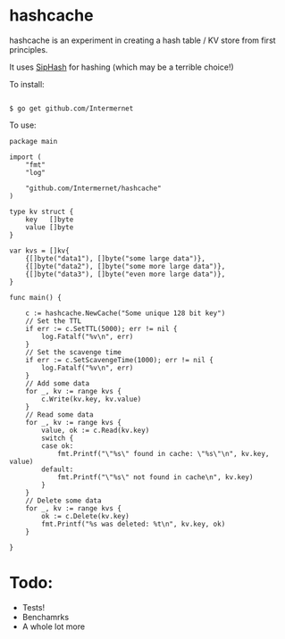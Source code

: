 # hashcache

hashcache is an experiment in creating a hash table / KV store from first principles.

It uses [SipHash](https://131002.net/siphash/) for hashing (which may be a terrible choice!)

To install:

```console

$ go get github.com/Intermernet
```

To use:

```console
package main

import (
	"fmt"
	"log"

	"github.com/Intermernet/hashcache"
)

type kv struct {
	key   []byte
	value []byte
}

var kvs = []kv{
	{[]byte("data1"), []byte("some large data")},
	{[]byte("data2"), []byte("some more large data")},
	{[]byte("data3"), []byte("even more large data")},
}

func main() {

	c := hashcache.NewCache("Some unique 128 bit key")
	// Set the TTL
	if err := c.SetTTL(5000); err != nil {
		log.Fatalf("%v\n", err)
	}
	// Set the scavenge time
	if err := c.SetScavengeTime(1000); err != nil {
		log.Fatalf("%v\n", err)
	}
	// Add some data
	for _, kv := range kvs {
		c.Write(kv.key, kv.value)
	}
	// Read some data
	for _, kv := range kvs {
		value, ok := c.Read(kv.key)
		switch {
		case ok:
			fmt.Printf("\"%s\" found in cache: \"%s\"\n", kv.key, value)
		default:
			fmt.Printf("\"%s\" not found in cache\n", kv.key)
		}
	}
	// Delete some data
	for _, kv := range kvs {
		ok := c.Delete(kv.key)
		fmt.Printf("%s was deleted: %t\n", kv.key, ok)
	}

}
```

# Todo:

- Tests!
- Benchamrks
- A whole lot more